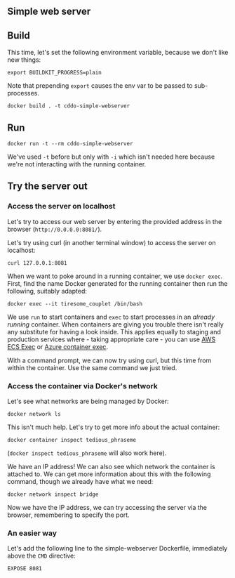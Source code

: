 ## Simple web server

## Build

This time, let's set the following environment variable, because we don't like new things:

```
export BUILDKIT_PROGRESS=plain
```

Note that prepending `export` causes the env var to be passed to sub-processes.

```
docker build . -t cddo-simple-webserver
```

## Run

```
docker run -t --rm cddo-simple-webserver
```

We've used `-t` before but only with `-i` which isn't needed here because we're not interacting with the running container.

## Try the server out

### Access the server on localhost

Let's try to access our web server by entering the provided address in the browser (`http://0.0.0.0:8081/`).

Let's try using curl (in another terminal window) to access the server on localhost:

```
curl 127.0.0.1:8081
```

When we want to poke around in a running container, we use `docker exec`. First, find the name Docker generated for the running container then run the following, suitably adapted:

```
docker exec --it tiresome_couplet /bin/bash
```

We use `run` to start containers and `exec` to start processes in an *already running* container. When containers are giving you trouble there isn't really any substitute for having a look inside. This applies equally to staging and production services where - taking appropriate care - you can use [AWS ECS Exec](https://docs.aws.amazon.com/AmazonECS/latest/developerguide/ecs-exec.html) or [Azure container exec](https://learn.microsoft.com/en-us/azure/container-instances/container-instances-exec).

With a command prompt, we can now try using curl, but this time from within the container. Use the same command we just tried.

### Access the container via Docker's network

Let's see what networks are being managed by Docker:

```
docker network ls
```

This isn't much help. Let's try to get more info about the actual container:

```
docker container inspect tedious_phraseme
```

(`docker inspect tedious_phraseme` will also work here).

We have an IP address! We can also see which network the container is attached to. We can get more information about this with the following command, though we already have what we need:

```
docker network inspect bridge
```

Now we have the IP address, we can try accessing the server via the browser, remembering to specify the port.

### An easier way

Let's add the following line to the simple-webserver Dockerfile, immediately above the `CMD` directive:

```
EXPOSE 8081
```
